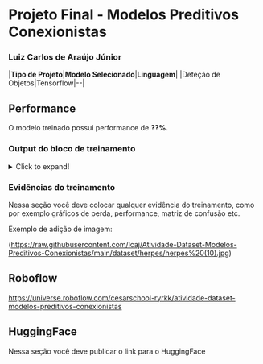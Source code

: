# Projeto Final - Modelos Preditivos Conexionistas

### Luiz Carlos de Araújo Júnior

|**Tipo de Projeto**|**Modelo Selecionado**|**Linguagem**|
|Deteção de Objetos|Tensorflow|--|

## Performance

O modelo treinado possui performance de **??%**.

### Output do bloco de treinamento

<details>
  <summary>Click to expand!</summary>
  
  ```text
    Você deve colar aqui a saída do bloco de treinamento do notebook, contendo todas as épocas e saídas do treinamento
  ```
</details>

### Evidências do treinamento

Nessa seção você deve colocar qualquer evidência do treinamento, como por exemplo gráficos de perda, performance, matriz de confusão etc.

Exemplo de adição de imagem:

(https://raw.githubusercontent.com/lcaj/Atividade-Dataset-Modelos-Preditivos-Conexionistas/main/dataset/herpes/herpes%20(10).jpg)

## Roboflow

https://universe.roboflow.com/cesarschool-ryrkk/atividade-dataset-modelos-preditivos-conexionistas

## HuggingFace

Nessa seção você deve publicar o link para o HuggingFace
